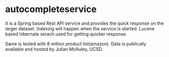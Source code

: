 # autocompleteservice
It is a Spring based Rest API service and provides the quick response on the larger dataset.
Indexing will happen when the service is started. Lucene based hibernate serach used for getting quicker response.

Same is tested with 8 million product list(amazon). Data is publically available and hosted by Julian McAuley, UCSD.
